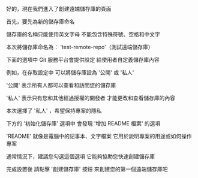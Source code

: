 好的，現在我們進入了創建遠端儲存庫的頁面

首先，要先為新的儲存庫命名

儲存庫的名稱只能使用英文字母
不能包含特殊符號、空格和中文字

本次將儲存庫命名為：
'test-remote-repo'（測試遠端儲存庫）

下面的選項中
Git 服務平台會提供設定
給使用者自定義儲存庫內容

例如，在存取設定中
可以將儲存庫設為 '公開' 或 '私人'

'公開' 表示所有人都可以查看和訪問您的儲存庫

'私人' 表示只有您和其他經過授權的開發者
才能更改和查看儲存庫的內容

本次選擇了 '私人' ，希望保持專案的隱私

下方的 '初始化儲存庫' 選項中
會發現 '增加 README 檔案' 的選項

'README' 就像是電腦中的記事本、文字檔案
它用於說明專案的用途或如何操作專案

通常情況下，建議您勾選這個選項
它能夠協助您快速創建儲存庫

完成設置後
請點擊 '創建儲存庫' 按鈕
來創建您的第一個遠端儲存庫吧